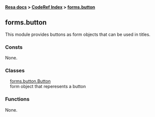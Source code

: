 **[Resa docs](../../index.md) > [CodeRef Index](../index.md) > [forms.button](#formsbutton)**

## forms.button

This module provides buttons as form objects that can be used in titles.

### Consts

None.

### Classes

&nbsp;&nbsp;&nbsp;&nbsp;[forms.button.Button](cbutton.md#formsbuttonbutton)<br>
&nbsp;&nbsp;&nbsp;&nbsp;form object that reperesents a button

### Functions

None.
